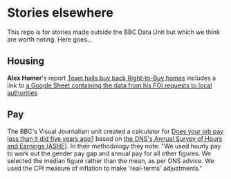 # Stories elsewhere

This repo is for stories made outside the BBC Data Unit but which we think are worth noting. Here goes...

## Housing

**Alex Homer**'s report [Town halls buy back Right-to-Buy homes](http://www.bbc.co.uk/news/uk-england-39264631) includes a link to [a Google Sheet containing the data from his FOI requests to local authorities](https://docs.google.com/spreadsheets/d/1kZ7XyiCmp2fnL4nzZ-MKjGoc1ccW68pK8Pjpv4AE_Cs/edit#gid=0)

## Pay

The BBC's Visual Journalism unit created a calculator for [Does your job pay less than it did five years ago?](http://www.bbc.co.uk/news/business-40756834) based on [the ONS's Annual Survey of Hours and Earnings (ASHE)](https://www.ons.gov.uk/employmentandlabourmarket/peopleinwork/earningsandworkinghours/datasets/regionbyoccupation4digitsoc2010ashetable15). In their methodology they note: "We used hourly pay to work out the gender pay gap and annual pay for all other figures. We selected the median figure rather than the mean, as per ONS advice. We used the CPI measure of inflation to make 'real-terms' adjustments."

